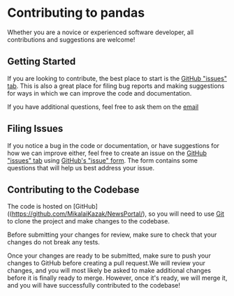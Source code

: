 # Contributing to pandas

Whether you are a novice or experienced software developer, all contributions and suggestions are welcome!

## Getting Started

If you are looking to contribute, the best place to start is the [GitHub "issues" tab](https://github.com/MikalaiKazak/NewsPortal/issues). This is also a great place for filing bug reports and making suggestions for ways in which we can improve the code and documentation.

If you have additional questions, feel free to ask them on the [email](nikolay6456@gmail.com) 

## Filing Issues

If you notice a bug in the code or documentation, or have suggestions for how we can improve either, feel free to create an issue on the [GitHub "issues" tab](https://github.com/MikalaiKazak/NewsPortal/issues) using [GitHub's "issue" form](https://github.com/MikalaiKazak/NewsPortal/issues/new). The form contains some questions that will help us best address your issue.

## Contributing to the Codebase

The code is hosted on [GitHub]((https://github.com/MikalaiKazak/NewsPortal/), so you will need to use [Git](http://git-scm.com/) to clone the project and make changes to the codebase.

Before submitting your changes for review, make sure to check that your changes do not break any tests. 

Once your changes are ready to be submitted, make sure to push your changes to GitHub before creating a pull request.We will review your changes, and you will most likely be asked to make additional changes before it is finally ready to merge. However, once it's ready, we will merge it, and you will have successfully contributed to the codebase!
